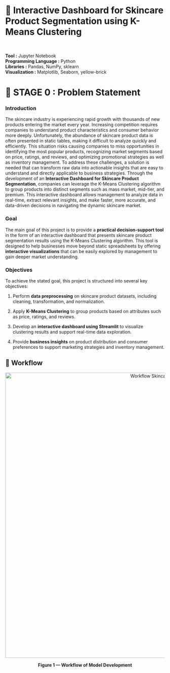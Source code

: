 # 🧴 Interactive Dashboard for Skincare Product Segmentation using K-Means Clustering
<br>

**Tool :** Jupyter Notebook <br>
**Programming Language :** Python <br>
**Libraries :** Pandas, NumPy, sklearn <br>
**Visualization :** Matplotlib, Seaborn, yellow-brick <br>


# 📁 STAGE 0 : Problem Statement

### Introduction

The skincare industry is experiencing rapid growth with thousands of new products entering the market every year. Increasing competition requires companies to understand product characteristics and consumer behavior more deeply. Unfortunately, the abundance of skincare product data is often presented in static tables, making it difficult to analyze quickly and efficiently. This situation risks causing companies to miss opportunities in identifying the most popular products, recognizing market segments based on price, ratings, and reviews, and optimizing promotional strategies as well as inventory management. To address these challenges, a solution is needed that can transform raw data into actionable insights that are easy to understand and directly applicable to business strategies. Through the development of an **Interactive Dashboard for Skincare Product Segmentation**, companies can leverage the K-Means Clustering algorithm to group products into distinct segments such as mass market, mid-tier, and premium. This interactive dashboard allows management to analyze data in real-time, extract relevant insights, and make faster, more accurate, and data-driven decisions in navigating the dynamic skincare market.


### Goal 
The main goal of this project is to provide a **practical decision-support tool** in the form of an interactive dashboard that presents skincare product segmentation results using the K-Means Clustering algorithm. This tool is designed to help businesses move beyond static spreadsheets by offering **interactive visualizations** that can be easily explored by management to gain deeper market understanding.

### Objectives
To achieve the stated goal, this project is structured into several key objectives:

1. Perform **data preprocessing** on skincare product datasets, including cleaning, transformation, and normalization.

2. Apply **K-Means Clustering** to group products based on attributes such as price, ratings, and reviews.

3. Develop an **interactive dashboard using Streamlit** to visualize clustering results and support real-time data exploration.

4. Provide **business insights** on product distribution and consumer preferences to support marketing strategies and inventory management.



## 📂 Workflow  

<p align="center">
  <img src="https://github.com/user-attachments/assets/5fb107a9-1c3f-4492-b840-399b2a2c0332" alt="Workflow Skincare" width="900"/>
</p>

<p align="center"><b>Figure 1 — Workflow of Model Development</b></p>


